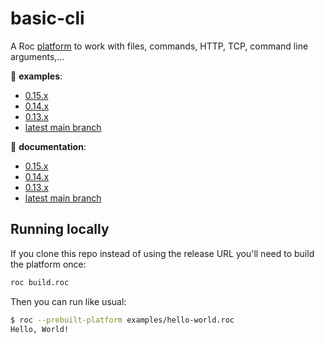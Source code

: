 # basic-cli

A Roc [platform](https://github.com/roc-lang/roc/wiki/Roc-concepts-explained#platform) to work with files, commands, HTTP, TCP, command line arguments,...

:eyes: **examples**:
  - [0.15.x](https://github.com/roc-lang/basic-cli/tree/0.15.0/examples)
  - [0.14.x](https://github.com/roc-lang/basic-cli/tree/0.14.0/examples)
  - [0.13.x](https://github.com/roc-lang/basic-cli/tree/0.13.0/examples)
  - [latest main branch](https://github.com/roc-lang/basic-cli/tree/main/examples)

:book: **documentation**:
  - [0.15.x](https://www.roc-lang.org/packages/basic-cli/0.15.0)
  - [0.14.x](https://www.roc-lang.org/packages/basic-cli/0.14.0)
  - [0.13.x](https://www.roc-lang.org/packages/basic-cli/0.13.0)
  - [latest main branch](https://www.roc-lang.org/packages/basic-cli)

## Running locally

If you clone this repo instead of using the release URL you'll need to build the platform once:
```sh
roc build.roc
```
Then you can run like usual:
```sh
$ roc --prebuilt-platform examples/hello-world.roc
Hello, World!
```
